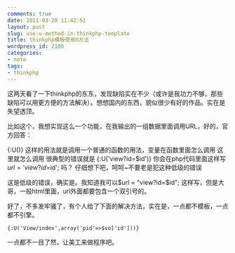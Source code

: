 ```yaml
---
comments: true
date: 2011-03-28 11:42:51
layout: post
slug: use-u-method-in-thinkphp-template
title: thinkphp模板使用U方法
wordpress_id: 2100
categories:
- note
tags:
- thinkphp
---
```


这两天看了一下thinkphp的东东，发现缺陷实在不少（或许是我功力不够，那些缺陷可以用更方便的方法解决）。想想国内的东西，貌似很少有好的作品。实在是失望透顶。



比如这个，我想实现这么一个功能，在我输出的一组数据里面调用URL，好的，官方回答：



> 
{:U()}
这样的用法就是调用一个普通的函数的用法，变量在函数里面怎么调用 这里就怎么调用
很典型的错误就是
{:U('view?id=$id')}
你会在php代码里面这样写 $url = 'view?id=$id'; 吗？
仔细想下吧，呵呵~不要老是犯这种低级的错误




这是低级的错误，确实是。我知道我可以$url = "view?id=$id"; 这样写，但是大哥，一般html里面，url外面都要包含一个双引号的。

好了，不多发牢骚了，有个人给了下面的解决方法，实在是，一点都不模板，一点都不引擎。



    
    {:U('View/index',array('pid'=>$vo['id']))}



一点都不一目了然，让美工来做程序吧。
